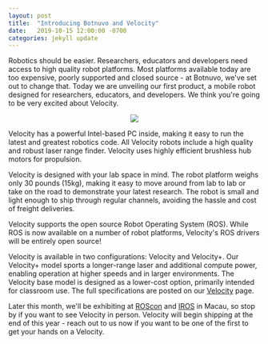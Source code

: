 ```yaml
---
layout: post
title:  "Introducing Botnuvo and Velocity"
date:   2019-10-15 12:00:00 -0700
categories: jekyll update
---
```


Robotics should be easier. Researchers, educators and developers need access to high
quality robot platforms. Most platforms available today are too expensive, poorly
supported and closed source - at Botnuvo, we've set out to change that. Today we are unveiling
our first product, a mobile robot designed for researchers, educators, and developers.
We think you're going to be very excited about Velocity.

<center><img src="{{ site.url }}//assets/images/2019-10-15-velocity.png"></center>

Velocity has a powerful Intel-based PC inside, making it easy to run the latest and
greatest robotics code. All Velocity robots include a high quality and robust laser
range finder. Velocity uses highly efficient brushless hub motors for propulsion.

Velocity is designed with your lab space in mind. The robot platform weighs only 30
pounds (15kg), making it easy to move around from lab to lab or take on the road to
demonstrate your latest research. The robot is small and light enough to ship through
regular channels, avoiding the hassle and cost of freight deliveries.

Velocity supports the open source Robot Operating System (ROS). While ROS is now
available on a number of robot platforms, Velocity's ROS drivers will be entirely
open source!

Velocity is available in two configurations: Velocity and Velocity+. Our Velocity+ model
sports a longer-range laser and additional compute power, enabling operation
at higher speeds and in larger environments. The Velocity base model is designed
as a lower-cost option, primarily intended for classroom use. The full specifications
are posted on our <a href="/velocity">Velocity</a> page.

Later this month, we'll be exhibiting at
<a href="https://roscon.ros.org/2019/">ROScon</a> and
<a href="https://www.iros2019.org">IROS</a> in Macau, so stop by if you want to
see Velocity in person. Velocity will begin shipping at the end of this year - reach
out to us now if you want to be one of the first to get your hands on a Velocity.
